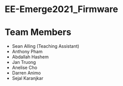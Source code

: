 # EE-Emerge2021_Firmware

# Team Members
* Sean Alling (Teaching Assistant)
* Anthony Pham
* Abdallah Hashem
* Jan Truong
* Anelise Cho
* Darren Animo
* Sejal Karanjkar
